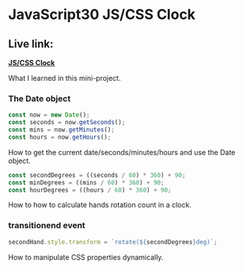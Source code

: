 # JavaScript30 JS/CSS Clock

## Live link:
**[JS/CSS Clock](https://rawcdn.githack.com/Redvanisation/JavaScript-30/909d5d8bacd7d1b85820af1abe7a0794db11dc8b/2.JS-Clock/index.html)**

What I learned in this mini-project.

### The Date object 

``` javascript
const now = new Date();
const seconds = now.getSeconds();
const mins = now.getMinutes();
const hours = now.getHours();
```

How to get the current date/seconds/minutes/hours and use the Date object.

``` JavaScript
const secondDegrees = ((seconds / 60) * 360) + 90;
const minDegrees = ((mins / 60) * 360) + 90;
const hourDegrees = ((hours / 60) * 360) + 90;
```

How to how to calculate hands rotation count in a clock.


### transitionend event

``` javascript
secondHand.style.transform = `rotate(${secondDegrees}deg)`;
```

How to manipulate CSS properties dynamically.

